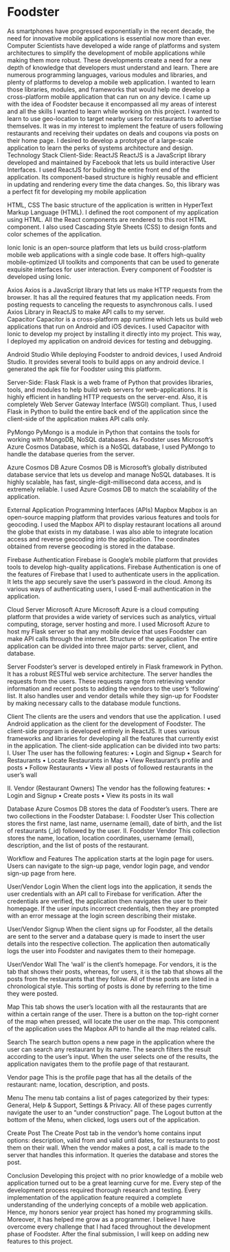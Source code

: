# Foodster
As smartphones have progressed exponentially in the recent decade, the need for innovative mobile applications is essential now more than ever. Computer Scientists have developed a wide range of platforms and system architectures to simplify the development of mobile applications while making them more robust. These developments create a need for a new depth of knowledge that developers must understand and learn. There are numerous programming languages, various modules and libraries, and plenty of platforms to develop a mobile web application. I wanted to learn those libraries, modules, and frameworks that would help me develop a cross-platform mobile application that can run on any device. 
I came up with the idea of Foodster because it encompassed all my areas of interest and all the skills I wanted to learn while working on this project. I wanted to learn to use geo-location to target nearby users for restaurants to advertise themselves. It was in my interest to implement the feature of users following restaurants and receiving their updates on deals and coupons via posts on their home page. I desired to develop a prototype of a large-scale application to learn the perks of systems architecture and design. 
Technology Stack
Client-Side:
ReactJS
	ReactJS is a JavaScript library developed and maintained by Facebook that lets us build interactive User Interfaces. I used ReactJS for building the entire front end of the application. Its component-based structure is highly reusable and efficient in updating and rendering every time the data changes. So, this library was a perfect fit for developing my mobile application

HTML, CSS
	The basic structure of the application is written in HyperText Markup Language (HTML). I defined the root component of my application using HTML. All the React components are rendered to this root HTML component. I also used Cascading Style Sheets (CSS) to design fonts and color schemes of the application. 

Ionic
	Ionic is an open-source platform that lets us build cross-platform mobile web applications with a single code base. It offers high-quality mobile-optimized UI toolkits and components that can be used to generate exquisite interfaces for user interaction. Every component of Foodster is developed using Ionic.

Axios
	Axios is a JavaScript library that lets us make HTTP requests from the browser. It has all the required features that my application needs. From posting requests to canceling the requests to asynchronous calls. I used Axios Library in ReactJS to make API calls to my server.  
Capacitor
	Capacitor is a cross-platform app runtime which lets us build web applications that run on Android and iOS devices. I used Capacitor with Ionic to develop my project by installing it directly into my project. This way, I deployed my application on android devices for testing and debugging.

Android Studio
	While deploying Foodster to android devices, I used Android Studio. It provides several tools to build apps on any android device. I generated the apk file for Foodster using this platform.
 
Server-Side:
Flask
	Flask is a web frame of Python that provides libraries, tools, and modules to help build web servers for web-applications. It is highly efficient in handling HTTP requests on the server-end. Also, it is completely Web Server Gateway Interface (WSGI) compliant. Thus, I used Flask in Python to build the entire back end of the application since the client-side of the application makes API calls only. 

PyMongo
	PyMongo is a module in Python that contains the tools for working with MongoDB, NoSQL databases. As Foodster uses Microsoft’s Azure Cosmos Database, which is a NoSQL database, I used PyMongo to handle the database queries from the server.


Azure Cosmos DB
	Azure Cosmos DB is Microsoft’s globally distributed database service that lets us develop and manage NoSQL databases. It is highly scalable, has fast, single-digit-millisecond data access, and is extremely reliable. I used Azure Cosmos DB to match the scalability of the application.

External Application Programming Interfaces (APIs)
Mapbox
	Mapbox is an open-source mapping platform that provides various features and tools for geocoding. I used the Mapbox API to display restaurant locations all around the globe that exists in my database. I was also able to integrate location access and reverse geocoding into the application. The coordinates obtained from reverse geocoding is stored in the database.

Firebase Authentication
	Firebase is Google’s mobile platform that provides tools to develop high-quality applications. Firebase Authentication is one of the features of Firebase that I used to authenticate users in the application. It lets the app securely save the user’s password in the cloud. Among its various ways of authenticating users, I used E-mail authentication in the application.

Cloud Server
Microsoft Azure
	Microsoft Azure is a cloud computing platform that provides a wide variety of services such as analytics, virtual computing, storage, server hosting and more. I used Microsoft Azure to host my Flask server so that any mobile device that uses Foodster can make API calls through the internet. 
Structure of the application
The entire application can be divided into three major parts: server, client, and database.

Server
Foodster’s server is developed entirely in Flask framework in Python. It has a robust RESTful web service architecture. The server handles the requests from the users. These requests range from retrieving vendor information and recent posts to adding the vendors to the user’s ‘following’ list. It also handles user and vendor details while they sign-up for Foodster by making necessary calls to the database module functions.

Client 
	The clients are the users and vendors that use the application. I used Android application as the client for the development of Foodster. The client-side program is developed entirely in ReactJS. It uses various frameworks and libraries for developing all the features that currently exist in the application. The client-side application can be divided into two parts: 
I.	User
The user has the following features:
•	Login and Signup
•	Search for Restaurants
•	Locate Restaurants in Map
•	View Restaurant’s profile and posts
•	Follow Restaurants
•	View all posts of followed restaurants in the user’s wall

II.	Vendor (Restaurant Owners)
The vendor has the following features:
•	Login and Signup
•	Create posts
•	View its posts in its wall

Database
	Azure Cosmos DB stores the data of Foodster’s users. There are two collections in the Foodster Database:
I.	Foodster User
This collection stores the first name, last name, username (email), date of birth, and the list of restaurants (_id) followed by the user.
II.	Foodster Vendor
This collection stores the name, location, location coordinates, username (email), description, and the list of posts of the restaurant. 

Workflow and Features 
The application starts at the login page for users. Users can navigate to the sign-up page, vendor login page, and vendor sign-up page from here. 

User/Vendor Login
	When the client logs into the application, it sends the user credentials with an API call to Firebase for verification. After the credentials are verified, the application then navigates the user to their homepage. If the user inputs incorrect credentials, then they are prompted with an error message at the login screen describing their mistake. 

User/Vendor Signup
When the client signs up for Foodster, all the details are sent to the server and a database query is made to insert the user details into the respective collection. The application then automatically logs the user into Foodster and navigates them to their homepage.
	 
User/Vendor Wall
The ‘wall’ is the client’s homepage. For vendors, it is the tab that shows their posts, whereas, for users, it is the tab that shows all the posts from the restaurants that they follow. All of these posts are listed in a chronological style. This sorting of posts is done by referring to the time they were posted.

Map
This tab shows the user’s location with all the restaurants that are within a certain range of the user. There is a button on the top-right corner of the map when pressed, will locate the user on the map. This component of the application uses the Mapbox API to handle all the map related calls.

Search
	The search button opens a new page in the application where the user can search any restaurant by its name. The search filters the result according to the user’s input. When the user selects one of the results, the application navigates them to the profile page of that restaurant. 


Vendor page
This is the profile page that has all the details of the restaurant: name, location, description, and posts.
 
Menu
The menu tab contains a list of pages categorized by their types: General, Help & Support, Settings & Privacy. All of these pages currently navigate the user to an “under construction” page. The Logout button at the bottom of the Menu, when clicked, logs users out of the application.

Create Post
The Create Post tab in the vendor’s home contains input options: description, valid from and valid until dates, for restaurants to post them on their wall. When the vendor makes a post, a call is made to the server that handles this information. It queries the database and stores the post.

Conclusion
	Developing this project with no prior knowledge of a mobile web application turned out to be a great learning curve for me. Every step of the development process required thorough research and testing. Every implementation of the application feature required a complete understanding of the underlying concepts of a mobile web application. 
	Hence, my honors senior year project has honed my programming skills. Moreover, it has helped me grow as a programmer. I believe I have overcome every challenge that I had faced throughout the development phase of Foodster. After the final submission, I will keep on adding new features to this project.

